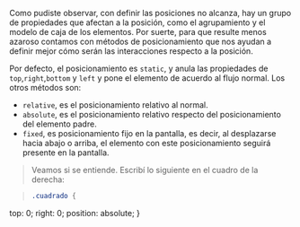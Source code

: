Como pudiste observar, con definir las posiciones no alcanza, hay un grupo de propiedades que afectan a la posición, como el agrupamiento y el modelo de caja de los elementos. Por suerte, para que resulte menos azaroso contamos con métodos de posicionamiento que nos ayudan a definir mejor cómo serán las interacciones respecto a la posición.

Por defecto, el posicionamiento es `static`, y anula las propiedades de `top`,`right`,`bottom` y `left` y pone el elemento de acuerdo al flujo normal.
Los otros métodos son:

- `relative`, es el posicionamiento relativo al normal.
- `absolute`, es el posicionamiento relativo respecto del posicionamiento del elemento padre.
- `fixed`, es posicionamiento fijo en la pantalla, es decir, al desplazarse hacia abajo o arriba, el elemento con este posicionamiento seguirá presente en la pantalla.

> Veamos si se entiende. Escribí lo siguiente en el cuadro de la derecha:

> ```css
> .cuadrado {
  top: 0;
  right: 0;
  position: absolute;
}
>```
